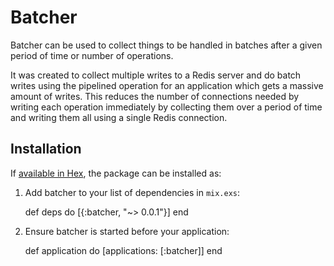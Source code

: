 # Batcher

Batcher can be used to collect things to be handled in batches after a given
period of time or number of operations.

It was created to collect multiple writes to a Redis server and do batch writes
using the pipelined operation for an application which gets a massive amount of
writes. This reduces the number of connections needed by writing each operation
immediately by collecting them over a period of time and writing them all using
a single Redis connection.

## Installation

If [available in Hex](https://hex.pm/docs/publish), the package can be installed as:

  1. Add batcher to your list of dependencies in `mix.exs`:

        def deps do
          [{:batcher, "~> 0.0.1"}]
        end

  2. Ensure batcher is started before your application:

        def application do
          [applications: [:batcher]]
        end
